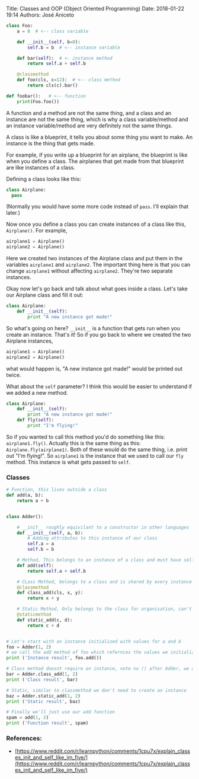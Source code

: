 Title: Classes and OOP (Object Oriented Programming)
Date: 2018-01-22 19:14 
Authors: José Aniceto



```python
class Foo:
    a = 0  # <-- class variable

    def __init__(self, b=0):
        self.b = b  # <-- instance variable

    def bar(self):  # <- instance method
        return self.a + self.b

    @classmethod
    def foo(cls, c=12):  # <-- class method
        return cls(c).bar()

def foobar():   # <-- function
    print(Foo.foo())
```

A function and a method are not the same thing, and a class and an instance are not the same thing, which is why a class variable/method and an instance variable/method are very definitely not the same things.

A class is like a blueprint, it tells you about some thing you want to make. An instance is the thing that gets made. 

For example, if you write up a blueprint for an airplane, the blueprint is like when you define a class. The airplanes that get made from that blueprint are like instances of a class. 

Defining a class looks like this:

```python
class Airplane:
  pass  
```

(Normally you would have some more code instead of `pass`. I'll explain that later.)
 
Now once you define a class you can create instances of a class like this, `Airplane()`. For example,

```python
airplane1 = Airplane()
airplane2 = Airplane()
```

Here we created two instances of the Airplane class and put them in the variables `airplane1` and `airplane2`. The important thing here is that you can change `airplane1` without affecting `airplane2`. They're two separate instances.

Okay now let's go back and talk about what goes inside a class. Let's take our Airplane class and fill it out:
```python
class Airplane:
    def __init__(self):
        print "A new instance got made!"
```
So what's going on here? `__init__` is a function that gets run when you create an instance. That's it! So if you go back to where we created the two Airplane instances,
```python
airplane1 = Airplane()
airplane2 = Airplane()
```

what would happen is, "A new instance got made!" would be printed out twice.

What about the `self` parameter? I think this would be easier to understand if we added a new method.

```python
class Airplane:
    def __init__(self):
        print "A new instance got made!"
    def fly(self):
        print "I'm flying!"
```

So if you wanted to call this method you'd do something like this: `airplane1.fly()`. Actually this is the same thing as this: `Airplane.fly(airplane1)`. Both of these would do the same thing, i.e. print out "I'm flying!". So `airplane1` is the instance that we used to call our `fly` method. This instance is what gets passed to `self`. 


### Classes

```python
# Function, this lives outside a class
def add(a, b):
    return a + b


class Adder():

    # __init__ roughly equivilant to a constructor in other languages
    def __init__(self, a, b):
        # Adding attributes to this instance of our class
        self.a = a
        self.b = b

    # Method, This belongs to an instance of a class and must have self as first argument. self refers to an instance of a class
    def add(self):
        return self.a + self.b

    # CLass Method, belongs to a class and is shared by every instance of the class, must have the class as first argument
    @classmethod
    def class_add(cls, x, y):
        return x + y

    # Static Method, Only belongs to the class for organisation, can't reference class or instance attributes
    @staticmethod
    def static_add(c, d):
        return c + d


# Let's start with an instance initialized with values for a and b
foo = Adder(1, 2)
# we call the add method of foo which refernces the values we initialized the class with
print ('Instance result', foo.add())

# Class method doesnt require an instance, note no () after Adder, we arent creating an instance, just referencing the class
bar = Adder.class_add(1, 2)
print ('Class result', bar)

# Static, similar to classmethod we don't need to create an instance
baz = Adder.static_add(1, 2)
print ('Static result', baz)

# Finally we'll just use our add function
spam = add(1, 2)
print ('Function result', spam)
```


### References:
* [https://www.reddit.com/r/learnpython/comments/1cpu7x/explain_classes_init_and_self_like_im_five/](https://www.reddit.com/r/learnpython/comments/1cpu7x/explain_classes_init_and_self_like_im_five/)
